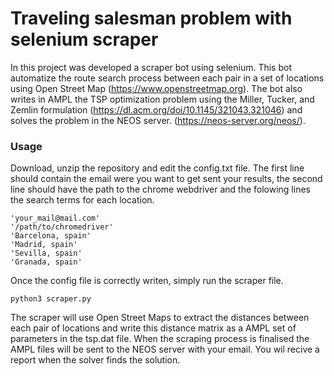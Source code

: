 
# Traveling salesman problem with selenium scraper

In this project was developed a scraper bot using selenium. This bot automatize the route search process between each pair in a set of locations using Open Street Map (https://www.openstreetmap.org). The bot also writes in AMPL the TSP optimization problem using the Miller, Tucker, and Zemlin formulation (https://dl.acm.org/doi/10.1145/321043.321046) and solves the problem in the NEOS server. (https://neos-server.org/neos/).

### Usage


Download, unzip the repository and edit the config.txt file. The first line should contain the email were you want to get sent your results, the second line should have the path to the chrome webdriver and the folowing lines the search terms for each location.

```
'your_mail@mail.com'
'/path/to/chromedriver'
'Barcelona, spain'
'Madrid, spain'
'Sevilla, spain'
'Granada, spain'

```

Once the config file is correctly writen, simply run the scraper file.

```{python}
python3 scraper.py
```

The scraper will use Open Street Maps to extract the distances between each pair of locations and write this distance matrix as a AMPL set of parameters in the tsp.dat file. When the scraping process is finalised the AMPL files will be sent to the NEOS server with your email. You wil recive a report when the solver finds the solution.
